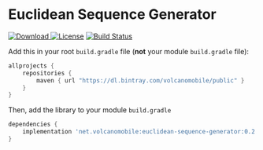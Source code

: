 # Euclidean Sequence Generator

[![Download](https://api.bintray.com/packages/volcanomobile/public/euclidean-sequence-generator/images/download.svg?version=0.2) ](https://bintray.com/volcanomobile/public/euclidean-sequence-generator/0.2/link)
[![License](https://img.shields.io/badge/License-Apache%202.0-blue.svg)](https://opensource.org/licenses/Apache-2.0)
[![Build Status](https://travis-ci.org/VolcanoMobile/euclidean-sequence-generator.svg?branch=master)](https://travis-ci.org/VolcanoMobile/euclidean-sequence-generator)

Add this in your root `build.gradle` file (**not** your module `build.gradle` file):

```gradle
allprojects {
    repositories {
        maven { url "https://dl.bintray.com/volcanomobile/public" }
    }
}
```

Then, add the library to your module `build.gradle`
```gradle
dependencies {
    implementation 'net.volcanomobile:euclidean-sequence-generator:0.2'
}
